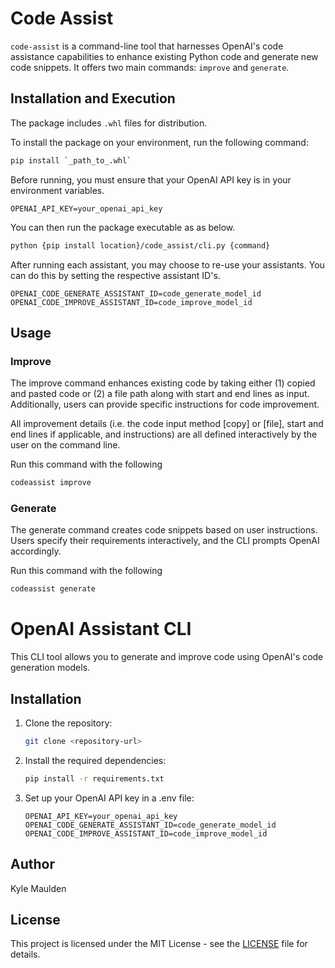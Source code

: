 # Code Assist

`code-assist` is a command-line tool that harnesses OpenAI's code assistance capabilities to enhance existing Python code and generate new code snippets. It offers two main commands: `improve` and `generate`.

## Installation and Execution

The package includes `.whl` files for distribution.

To install the package on your environment, run the following command:
```bash
pip install `_path_to_.whl`
```

Before running, you must ensure that your OpenAI API key is in your environment variables.
```base
OPENAI_API_KEY=your_openai_api_key
```

You can then run the package executable as as below.
```bash
python {pip install location}/code_assist/cli.py {command}
```

After running each assistant, you may choose to re-use your assistants. You can do this by setting the respective assistant ID's.
```base
OPENAI_CODE_GENERATE_ASSISTANT_ID=code_generate_model_id
OPENAI_CODE_IMPROVE_ASSISTANT_ID=code_improve_model_id
```

## Usage

### Improve
The improve command enhances existing code by taking either (1) copied and pasted code or (2) a file path along with start and end lines as input. Additionally, users can provide specific instructions for code improvement.

All improvement details (i.e. the code input method [copy] or [file], start and end lines if applicable, and instructions) are all defined interactively by the user on the command line.

Run this command with the following
```bash
codeassist improve
```

### Generate
The generate command creates code snippets based on user instructions. Users specify their requirements interactively, and the CLI prompts OpenAI accordingly.

Run this command with the following
```bash
codeassist generate
```

# OpenAI Assistant CLI

This CLI tool allows you to generate and improve code using OpenAI's code generation models.

## Installation

1. Clone the repository:
   ```bash
   git clone <repository-url>
   ```
2. Install the required dependencies:
   ```bash
   pip install -r requirements.txt
   ```
3. Set up your OpenAI API key in a .env file:
   ```plaintext
   OPENAI_API_KEY=your_openai_api_key
   OPENAI_CODE_GENERATE_ASSISTANT_ID=code_generate_model_id
   OPENAI_CODE_IMPROVE_ASSISTANT_ID=code_improve_model_id
   ```


## Author
Kyle Maulden

## License
This project is licensed under the MIT License - see the [LICENSE](LICENSE) file for details.
